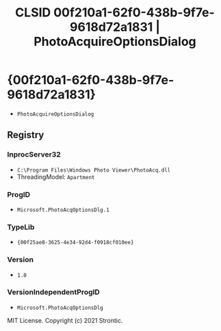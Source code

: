 ﻿---
title: "CLSID 00f210a1-62f0-438b-9f7e-9618d72a1831 | PhotoAcquireOptionsDialog"
excerpt: What is COM-Object CLSID 00f210a1-62f0-438b-9f7e-9618d72a1831?
---

# {00f210a1-62f0-438b-9f7e-9618d72a1831}

* `PhotoAcquireOptionsDialog`

## Registry


### InprocServer32

* `C:\Program Files\Windows Photo Viewer\PhotoAcq.dll`
* ThreadingModel: `Apartment`

### ProgID

* `Microsoft.PhotoAcqOptionsDlg.1`

### TypeLib

* `{00f25ae8-3625-4e34-92d4-f0918cf010ee}`

### Version

* `1.0`

### VersionIndependentProgID

* `Microsoft.PhotoAcqOptionsDlg`

MIT License. Copyright (c) 2021 Strontic.


